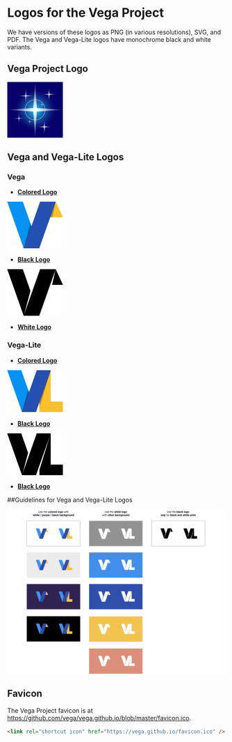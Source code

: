 # Logos for the Vega Project

We have versions of these logos as PNG (in various resolutions), SVG, and PDF. The Vega and Vega-Lite logos have monochrome black and white variants.

## Vega Project Logo

![Vega Project Logo](assets/Project@128.png)

## Vega and Vega-Lite Logos

### Vega

- [__Colored Logo__](assets/VG_Color@128.png)

![Vega Logo](assets/VG_Color@128.png)

- [__Black Logo__](assets/VG_Black@128.png)

![Vega Logo](assets/VG_Black@128.png)

- [__White Logo__](assets/VG_White@128.png)

### Vega-Lite 

- [__Colored Logo__](assets/VL_Color@128.png)

![Vega-Lite Logo](assets/VL_Color@128.png)

- [__Black Logo__](assets/VL_Black@128.png)

![Vega-Lite Logo](assets/VL_Black@128.png)

- [__Black Logo__](assets/VL_White@128.png)

##Guidelines for Vega and Vega-Lite Logos

![Guidelines for Vega and Vega-Lite Logos](assets/guides.png)

## Favicon

The Vega Project favicon is at https://github.com/vega/vega.github.io/blob/master/favicon.ico.

```html
<link rel="shortcut icon" href="https://vega.github.io/favicon.ico" />
```

